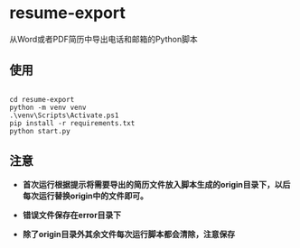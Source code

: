 # resume-export
从Word或者PDF简历中导出电话和邮箱的Python脚本

## 使用

```shell

cd resume-export
python -m venv venv
.\venv\Scripts\Activate.ps1
pip install -r requirements.txt
python start.py

```
## 注意

- **首次运行根据提示将需要导出的简历文件放入脚本生成的origin目录下，以后每次运行替换origin中的文件即可。**

- **错误文件保存在error目录下**

- **除了origin目录外其余文件每次运行脚本都会清除，注意保存**
